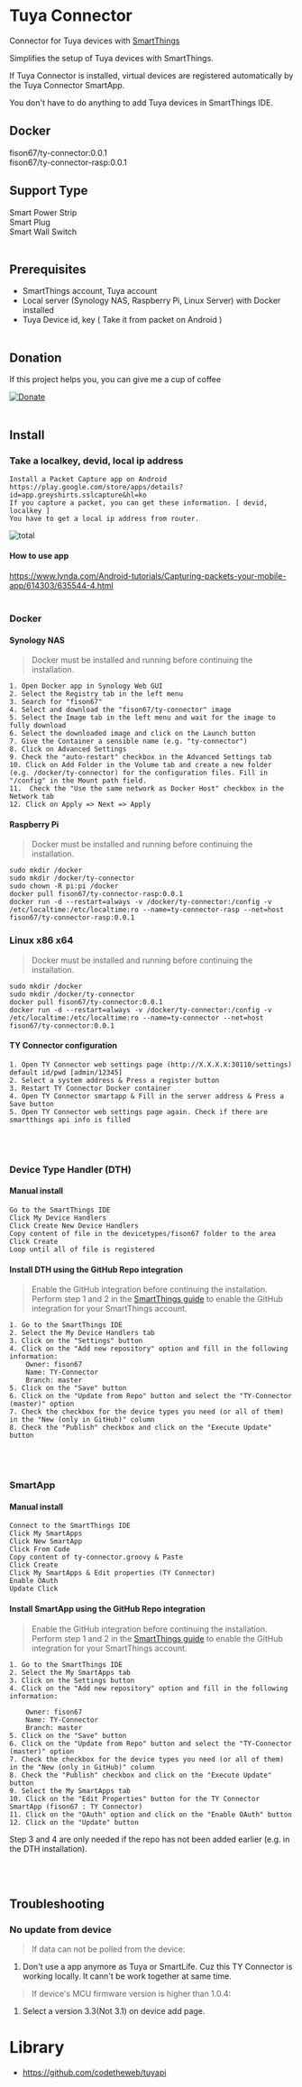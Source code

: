 # Tuya Connector

Connector for Tuya devices with [SmartThings](https://www.smartthings.com/getting-started)

Simplifies the setup of Tuya devices with SmartThings.<br/>

If Tuya Connector is installed, virtual devices are registered automatically by the Tuya Connector SmartApp.<br/>

You don't have to do anything to add Tuya devices in SmartThings IDE.

## Docker
fison67/ty-connector:0.0.1</br>
fison67/ty-connector-rasp:0.0.1</br>

## Support Type
Smart Power Strip<br/>
Smart Plug<br/>
Smart Wall Switch<br/><br/>

## Prerequisites
* SmartThings account, Tuya account
* Local server (Synology NAS, Raspberry Pi, Linux Server) with Docker installed
* Tuya Device id, key ( Take it from packet on Android )
<br/><br/>

## Donation
If this project helps you, you can give me a cup of coffee<br/>

[![Donate](https://img.shields.io/badge/Donate-PayPal-green.svg)](https://paypal.me/fison67)
<br/><br/>

## Install

### Take a localkey, devid, local ip address
```
Install a Packet Capture app on Android
https://play.google.com/store/apps/details?id=app.greyshirts.sslcapture&hl=ko
If you capture a packet, you can get these information. [ devid, localkey ]
You have to get a local ip address from router.
```
![total](./imgs/tuya-packet-capture.jpg)
<br/>
#### How to use app
https://www.lynda.com/Android-tutorials/Capturing-packets-your-mobile-app/614303/635544-4.html
<br/><br/>

### Docker

#### Synology NAS
> Docker must be installed and running before continuing the installation. <br/>

```
1. Open Docker app in Synology Web GUI
2. Select the Registry tab in the left menu
3. Search for "fison67"
4. Select and download the "fison67/ty-connector" image 
5. Select the Image tab in the left menu and wait for the image to fully download
6. Select the downloaded image and click on the Launch button
7. Give the Container a sensible name (e.g. "ty-connector")
8. Click on Advanced Settings
9. Check the "auto-restart" checkbox in the Advanced Settings tab
10. Click on Add Folder in the Volume tab and create a new folder (e.g. /docker/ty-connector) for the configuration files. Fill in "/config" in the Mount path field.
11.  Check the "Use the same network as Docker Host" checkbox in the Network tab
12. Click on Apply => Next => Apply
```

#### Raspberry Pi
> Docker must be installed and running before continuing the installation.

```
sudo mkdir /docker
sudo mkdir /docker/ty-connector
sudo chown -R pi:pi /docker
docker pull fison67/ty-connector-rasp:0.0.1
docker run -d --restart=always -v /docker/ty-connector:/config -v /etc/localtime:/etc/localtime:ro --name=ty-connector-rasp --net=host fison67/ty-connector-rasp:0.0.1
```

### Linux x86 x64

> Docker must be installed and running before continuing the installation.

```
sudo mkdir /docker
sudo mkdir /docker/ty-connector
docker pull fison67/ty-connector:0.0.1
docker run -d --restart=always -v /docker/ty-connector:/config -v /etc/localtime:/etc/localtime:ro --name=ty-connector --net=host fison67/ty-connector:0.0.1
```


#### TY Connector configuration
```
1. Open TY Connector web settings page (http://X.X.X.X:30110/settings) default id/pwd [admin/12345]
2. Select a system address & Press a register button
3. Restart TY Connector Docker container
4. Open TY Connector smartapp & Fill in the server address & Press a Save button
5. Open TY Connector web settings page again. Check if there are smartthings api info is filled
```
<br/><br/>
### Device Type Handler (DTH)

#### Manual install
```
Go to the SmartThings IDE
Click My Device Handlers
Click Create New Device Handlers
Copy content of file in the devicetypes/fison67 folder to the area
Click Create
Loop until all of file is registered
```

#### Install DTH using the GitHub Repo integration

> Enable the GitHub integration before continuing the installation. Perform step 1 and 2 in the [SmartThings guide](https://docs.smartthings.com/en/latest/tools-and-ide/github-integration.html#step-1-enable-github-integration) to enable the GitHub integration for your SmartThings account.

```
1. Go to the SmartThings IDE
2. Select the My Device Handlers tab
3. Click on the "Settings" button
4. Click on the "Add new repository" option and fill in the following information:
    Owner: fison67
    Name: TY-Connector
    Branch: master
5. Click on the "Save" button
6. Click on the "Update from Repo" button and select the "TY-Connector (master)" option
7. Check the checkbox for the device types you need (or all of them) in the "New (only in GitHub)" column
8. Check the "Publish" checkbox and click on the "Execute Update" button
```
<br/><br/>

### SmartApp

#### Manual install
```
Connect to the SmartThings IDE
Click My SmartApps
Click New SmartApp
Click From Code
Copy content of ty-connector.groovy & Paste
Click Create
Click My SmartApps & Edit properties (TY Connector)
Enable OAuth
Update Click
```

#### Install SmartApp using the GitHub Repo integration
> Enable the GitHub integration before continuing the installation. Perform step 1 and 2 in the [SmartThings guide](https://docs.smartthings.com/en/latest/tools-and-ide/github-integration.html#step-1-enable-github-integration) to enable the GitHub integration for your SmartThings account.

```
1. Go to the SmartThings IDE
2. Select the My SmartApps tab
3. Click on the Settings button
4. Click on the "Add new repository" option and fill in the following information:

    Owner: fison67
    Name: TY-Connector
    Branch: master
5. Click on the "Save" button
6. Click on the "Update from Repo" button and select the "TY-Connector (master)" option
7. Check the checkbox for the device types you need (or all of them) in the "New (only in GitHub)" column
8. Check the "Publish" checkbox and click on the "Execute Update" button
9. Select the My SmartApps tab
10. Click on the "Edit Properties" button for the TY Connector SmartApp (fison67 : TY Connector)
11. Click on the "OAuth" option and click on the "Enable OAuth" button
12. Click on the "Update" button
```
Step 3 and 4 are only needed if the repo has not been added earlier (e.g. in the DTH installation).



<br/><br/>

## Troubleshooting

### No update from device
> If data can not be polled from the device:
1. Don't use a app anymore as Tuya or SmartLife.
   Cuz this TY Connector is working locally. It cann't be work together at same time.
   
> If device's MCU firmware version is higher than 1.0.4:
1. Select a version 3.3(Not 3.1) on device add page.


# Library
- https://github.com/codetheweb/tuyapi

